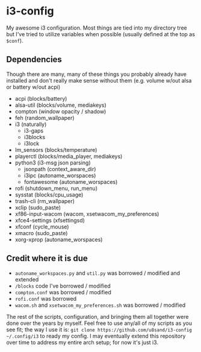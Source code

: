 # i3-config

My awesome i3 configuration.
Most things are tied into my directory tree but I've tried to utilize variables when possible (usually defined at the top as `$conf`).

## Dependencies

Though there are many, many of these things you probably already have installed and don't really make sense without them (e.g. volume w/out alsa or battery w/out acpi)

- acpi (blocks/battery)
- alsa-util (blocks/volume, mediakeys)
- compton (window opacity / shadow)
- feh (random_wallpaper)
- i3 (naturally)
  - i3-gaps
  - i3blocks
  - i3lock
- lm_sensors (blocks/temperature)
- playerctl (blocks/media_player, mediakeys)
- python3 (i3-msg json parsing)
  - jsonpath (context_aware_dir)
  - i3ipc  (autoname_worspaces)
  - fontawesome (autoname_worspaces)
- rofi (shutdown_menu, run_menu)
- sysstat (blocks/cpu_usage)
- trash-cli (rm_wallpaper)
- xclip (sudo_paste)
- xf86-input-wacom (wacom, xsetwacom_my_preferences)
- xfce4-settings (xfsettingsd)
- xfconf (cycle_mouse)
- xmacro (sudo_paste)
- xorg-xprop (autoname_worspaces)


## Credit where it is due

- `autoname_workspaces.py` and `util.py` was borrowed / modified and extended
- `/blocks` code I've borrowed / modified
- `compton.conf` was borrowed / modified
- `rofi.conf` was borrowed
- `wacom.sh` and `xsetwacom_my_preferences.sh` was borrowed / modified

The rest of the scripts, configuration, and bringing them all together were done over the years by myself.
Feel free to use any/all of my scripts as you see fit; the way I use it is: `git clone https://github.com/u8sand/i3-config ~/.config/i3` to ready my config.
I may eventually extend this repository over time to address my entire arch setup; for now it's just i3.

